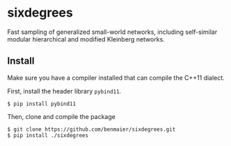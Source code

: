 # sixdegrees

Fast sampling of generalized small-world networks, including self-similar modular hierarchical and modified Kleinberg networks.

## Install

Make sure you have a compiler installed that can compile the C++11 dialect.

First, install the header library `pybind11`.

    $ pip install pybind11

Then, clone and compile the package

    $ git clone https://github.com/benmaier/sixdegrees.git
    $ pip install ./sixdegrees
